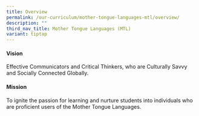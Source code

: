 ```yaml
---
title: Overview
permalink: /our-curriculum/mother-tongue-languages-mtl/overview/
description: ""
third_nav_title: Mother Tongue Languages (MTL)
variant: tiptap
---
```

<h4><strong>Vision</strong></h4>
<p>Effective Communicators and Critical Thinkers, who are Culturally Savvy
and Socially Connected Globally.</p>
<h4><strong>Mission</strong></h4>
<p>To ignite the passion for learning and nurture students into individuals
who are proficient users of the Mother Tongue Languages.</p>
<h4></h4>
<p></p>